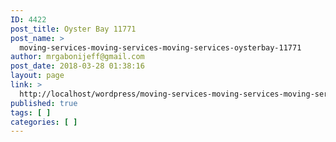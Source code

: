 ```yaml
---
ID: 4422
post_title: Oyster Bay 11771
post_name: >
  moving-services-moving-services-moving-services-oysterbay-11771
author: mrgabonijeff@gmail.com
post_date: 2018-03-28 01:38:16
layout: page
link: >
  http://localhost/wordpress/moving-services-moving-services-moving-services-oysterbay-11771/
published: true
tags: [ ]
categories: [ ]
---
```

